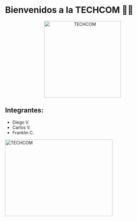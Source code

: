 <h1><b>Bienvenidos a la TECHCOM 🧑‍💻</b></h1>
           <center><img class="center" src="https://github.com/user-attachments/assets/0f46b5a5-010d-40fb-8b48-7ac536d0850d" alt="TECHCOM" width="250" height="250"></center>
 <h2><b>Integrantes:</b></h2>
 <ul>
  <li>Diego V.</li>
  <li>Carlos V.</li>
  <li>Franklin C.</li>
 </ul>
<img src="https://upload.wikimedia.org/wikipedia/en/c/cc/JavaFX_Logo.png" alt="TECHCOM" width="350" height="250">
